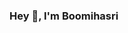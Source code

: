 ### Hey 👋, I'm Boomihasri

<!--
**Boomihasri/Boomihasri** is a ✨ _special_ ✨ repository because its `README.md` (this file) appears on your GitHub profile.

Here are some ideas to get you started:

-🔧 Passionate Application Developer & Data Science Enthusiast: With a strong foundation in programming languages and frameworks, I am dedicated to building efficient, user-friendly applications and exploring the vast potential of Data Science. I thrive in dynamic teams and am always eager to contribute creatively.

🧠 Skills: Proficient in [list your key programming languages, e.g., Python, R, SQL]. Experienced with [list any data science tools or frameworks, e.g., Pandas, Scikit-learn, TensorFlow, Tableau].

📊 Data Science Focus: My primary interest lies in Data Science, where I work on projects involving data analysis, machine learning, and predictive modeling. I am passionate about extracting insights from data and applying them to solve real-world problems.

💼 Projects: My repositories include [mention a few key Data Science projects or repositories, e.g., predictive models, data visualization dashboards, machine learning pipelines]. These projects highlight my analytical skills and my ability to turn data into actionable insights.

📚 Continuous Learner: I am committed to keeping my skills sharp by exploring new technologies and best practices in Data Science. I believe in the power of open source and enjoy contributing to the community.

🌍 Let's Connect: I'm always open to collaboration on Data Science projects and other exciting opportunities. Feel free to explore my repositories and connect with me on [LinkedIn, Twitter, or other social platforms you use].
